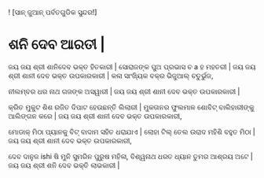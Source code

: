 ! [ସାନ୍ ଜୁଆନ୍ ପର୍ବତଗୁଡିକ ସୁନ୍ଦର!]

# ଶନି ଦେବ ଆରତୀ |

ଜୟ ଜୟ ଶ୍ରୀ ଶାନିଦେବ ଭକ୍ତ ହିତକାରୀ |
ସୋରାଜଙ୍କ ପୁଅ ପ୍ରଭାସ ଚ a ହ ମହତରୀ |
ଜୟ ଜୟ ଶ୍ରୀ ଶାନୀ ଦେବ ଭକ୍ତ ଉପକାରକାରୀ |
କଳା ସାଂଖ୍ୟିକ ବକ୍ର ଭିଜୁଆଲ୍ ଚତୁର୍ଭୁଜ,

ନୀଲମ୍ବର ଧର ନାଥ ଗଜଙ୍କ ଅସୱାରୀ |
ଜୟ ଜୟ ଶ୍ରୀ ଶାନୀ ଦେବ ଭକ୍ତ ଉପକାରକାରୀ |

କ୍ରିତ ମୁକୁଟ ଶିଶ ରଜିତ ଦିପାଟ ହେଉଛନ୍ତି ଲିଲାରୀ |
ମୁକତାନର ଫୁଲମାଳ ଶୋବିଟ୍ ବାଲିହାରୀଙ୍କୁ ଆଲିଙ୍ଗନ କରେ |
ଜୟ ଜୟ ଶ୍ରୀ ଶାନୀ ଦେବ ଭକ୍ତ ଉପକାରକାରୀ,

ମୋଡାକ୍ ମିଠା ପ୍ୟାନକୁ ବିଟ୍ ବାଦାମ ସହିତ ଧରାଯାଏ |
ଲୋହା ଟିଲ୍ ତେଲ ଉରାଦ ମହିଶି ବହୁତ ମିଠା |
ଜୟ ଜୟ ଶ୍ରୀ ଶାନୀ ଦେବ ଭକ୍ତ ଉପକାରକାରୀ,

ଦେବ ଦାନୁଜ ishi ଷି ମୁନି ସୁମରିନ ପୁରୁଷ ମହିଳା,
ବିଶ୍ୱନାଥ ଧରତ ଧ୍ୟାନ ତୁମର ଆଶ୍ରୟ ଅଟେ |
ଜୟ ଜୟ ଶ୍ରୀ ଶନି ଦେବ ଭକ୍ତି ଲାଭକାରୀ |
